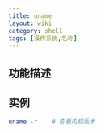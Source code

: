```yaml
---
title: uname
layout: wiki
category: shell
tags: [操作系统,名称]
---
```


## 功能描述

## 实例

~~~Bash
uname -r    # 查看内核版本
~~~
